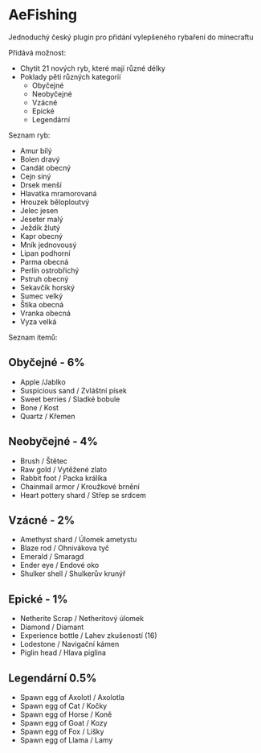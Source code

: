 # AeFishing

Jednoduchý český plugin pro přidání vylepšeného rybaření do minecraftu

Přidává možnost:

* Chytit 21 nových ryb, které mají různé délky
* Poklady pěti různých kategorií
  * Obyčejné
  * Neobyčejné
  * Vzácné
  * Epické
  * Legendární

Seznam ryb:
* Amur bílý
* Bolen dravý
* Candát obecný
* Cejn siný
* Drsek menší
* Hlavatka mramorovaná
* Hrouzek běloploutvý
* Jelec jesen
* Jeseter malý
* Ježdík žlutý
* Kapr obecný
* Mník jednovousý
* Lipan podhorní
* Parma obecná
* Perlín ostrobřichý
* Pstruh obecný
* Sekavčík horský
* Sumec velký
* Štika obecná
* Vranka obecná
* Vyza velká


Seznam itemů:

## Obyčejné - 6%
- Apple /Jablko
- Suspicious sand / Zvláštní písek
- Sweet berries / Sladké bobule
- Bone / Kost
- Quartz / Křemen

## Neobyčejné - 4%
- Brush / Štětec
- Raw gold / Vytěžené zlato
- Rabbit foot / Packa králíka
- Chainmail armor / Kroužkové brnění
- Heart pottery shard / Střep se srdcem

## Vzácné - 2%
- Amethyst shard / Úlomek ametystu
- Blaze rod / Ohnivákova tyč
- Emerald / Smaragd
- Ender eye / Endové oko
- Shulker shell / Shulkerův krunýř

## Epické - 1%
- Netherite Scrap / Netheritový úlomek
- Diamond / Diamant
- Experience bottle / Lahev zkušeností (16)
- Lodestone / Navigační kámen
- Piglin head / Hlava piglina

## Legendární 0.5%
- Spawn egg of Axolotl / Axolotla
- Spawn egg of Cat / Kočky
- Spawn egg of Horse / Koně
- Spawn egg of Goat / Kozy
- Spawn egg of Fox / Lišky
- Spawn egg of Llama / Lamy
